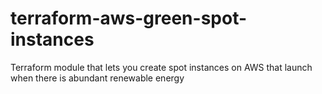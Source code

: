 # terraform-aws-green-spot-instances
Terraform module that lets you create spot instances on AWS that launch when there is abundant renewable energy
